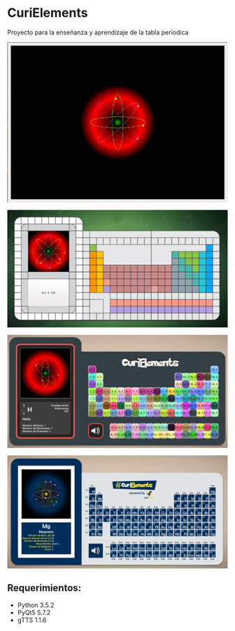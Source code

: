 # CuriElements
Proyecto para la enseñanza y aprendizaje de la tabla períodica

![Image of Atom](images/atom.png)

![Image of CuriElements](images/curielements.png)

![Image of CuriElements](images/curielements2.png)

![Image of CuriElements](images/curielements3.png)

## Requerimientos:

- Python 3.5.2
- PyQt5 5.7.2
- gTTS 1.1.6